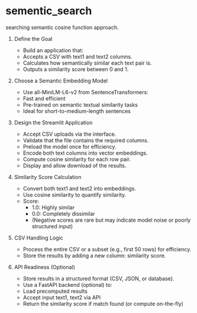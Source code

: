 # sementic_search
searching semantic cosine function approach. 

1. Define the Goal
    - Build an application that:
    - Accepts a CSV with text1 and text2 columns.
    - Calculates how semantically similar each text pair is.
    - Outputs a similarity score between 0 and 1.

2. Choose a Semantic Embedding Model
    - Use all-MiniLM-L6-v2 from SentenceTransformers:
    - Fast and efficient
    - Pre-trained on semantic textual similarity tasks
    - Ideal for short-to-medium-length sentences

3. Design the Streamlit Application
    - Accept CSV uploads via the interface.
    - Validate that the file contains the required columns.
    - Preload the model once for efficiency.
    - Encode both text columns into vector embeddings.
    - Compute cosine similarity for each row pair.
    - Display and allow download of the results.

4. Similarity Score Calculation
    - Convert both text1 and text2 into embeddings.
    - Use cosine similarity to quantify similarity.
    - Score:
        - 1.0: Highly similar
        - 0.0: Completely dissimilar
        - (Negative scores are rare but may indicate model noise or poorly structured input)

5. CSV Handling Logic
    - Process the entire CSV or a subset (e.g., first 50 rows) for efficiency.
    - Store the results by adding a new column: similarity score.

6. API Readiness (Optional)
    - Store results in a structured format (CSV, JSON, or database).
    - Use a FastAPI backend (optional) to:
    - Load precomputed results
    - Accept input text1, text2 via API
    - Return the similarity score if match found (or compute on-the-fly)
